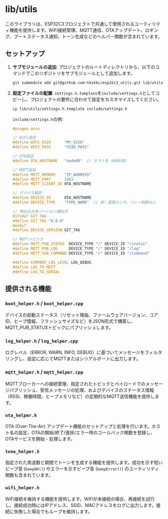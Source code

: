 # lib/utils

このライブラリは、ESP32C3プロジェクトで共通して使用されるユーティリティ機能を提供します。WiFi接続管理、MQTT通信、OTAアップデート、ロギング、ブートステータス通知、トーン生成などのヘルパー関数が含まれています。

## セットアップ

1.  **サブモジュールの追加**:
    プロジェクトのルートディレクトリから、以下のコマンドでこのリポジトリをサブモジュールとして追加します。

    ```bash
    git submodule add git@github.com:tkskkc/esp32c3_utils.git lib/utils
    ```

2.  **設定ファイルの配置**:
    `settings.h.template`を`include/settings.h`としてコピーし、プロジェクトの要件に合わせて設定をカスタマイズしてください。

    ```bash
    cp lib/utils/settings.h.template include/settings.h
    ```

    `include/settings.h`の例:

    ```c++
    #pragma once

    // WiFi設定
    #define WIFI_SSID      "MY_SSID"
    #define WIFI_PASS      "SSID_PASS"

    // OTA設定
    #define OTA_HOSTNAME   "node00"  // ホスト名（mDNS用）

    // MQTT設定
    #define MQTT_BROKER    "IP_ADDRESS"
    #define MQTT_PORT      1883
    #define MQTT_CLIENT_ID OTA_HOSTNAME

    // デバイス識別
    #define DEVICE_ID      OTA_HOSTNAME
    #define DEVICE_TYPE    "TYPE_NAME"  // 例：温度センサ、リレー制御など

    // 埋め込み用バージョン識別子
    #ifndef GIT_TAG
    #define GIT_TAG "0.0.0"
    #endif
    #define DEVICE_VERSION GIT_TAG

    // MQTTトピック
    #define MQTT_PUB_STATUS  DEVICE_TYPE "/" DEVICE_ID "/status"
    #define MQTT_PUB_LOG     DEVICE_TYPE "/" DEVICE_ID "/log"
    #define MQTT_SUB_COMMAND DEVICE_TYPE "/" DEVICE_ID "/command"

    #define CURRENT_LOG_LEVEL LOG_DEBUG
    #define LOG_TO_MQTT
    #define LOG_TO_SERIAL
    ```

## 提供される機能

### `boot_helper.h` / `boot_helper.cpp`
デバイスの起動ステータス（リセット理由、ファームウェアバージョン、コアID、ヒープ情報、フラッシュサイズなど）をJSON形式で構築し、MQTT_PUB_STATUSトピックにパブリッシュします。

### `log_helper.h` / `log_helper.cpp`
ログレベル（ERROR, WARN, INFO, DEBUG）に基づいてメッセージをフィルタリングし、設定に応じてMQTTまたはシリアルポートに出力します。

### `mqtt_helper.h` / `mqtt_helper.cpp`
MQTTブローカーへの接続管理、指定されたトピックとペイロードでのメッセージパブリッシュ、受信メッセージの処理、およびデバイスのステータス情報（RSSI、稼働時間、ヒープメモリなど）の定期的なMQTT送信機能を提供します。

### `ota_helper.h`
OTA (Over-The-Air) アップデート機能のセットアップと処理を行います。ホスト名の設定、OTAの開始/終了/進捗/エラー時のコールバック関数を登録し、OTAサービスを開始・処理します。

### `tone_helper.h`
指定された周波数と期間でトーンを生成する機能を提供します。成功を示す短いビープ音 (`beepOK()`) やエラーを示すビープ音 (`beepError()`) のユーティリティ関数も含まれています。

### `wifi_helper.h`
WiFi接続を維持する機能を提供します。WiFiが未接続の場合、再接続を試行し、接続成功時にはIPアドレス、SSID、MACアドレスをログに出力します。接続に失敗した場合でもループを維持します。
